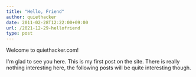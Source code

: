 ```yaml
---
title: "Hello, Friend"
author: quiethacker
date: 2011-02-28T12:22:00+09:00
url: /2021-12-29-hellofriend
type: post
---
```


Welcome to quiethacker.com!

I'm glad to see you here. This is my first post on the site. There is really nothing interesting here, the following posts will be quite interesting though.
